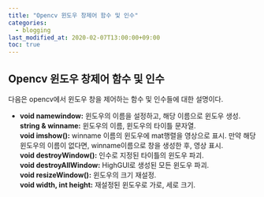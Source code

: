 ```yaml
---
title: "Opencv 윈도우 창제어 함수 및 인수"
categories: 
  - blogging
last_modified_at: 2020-02-07T13:00:00+09:00
toc: true
---
```


## **Opencv 윈도우 창제어 함수 및 인수**  
다음은 opencv에서 윈도우 창을 제어하는 함수 및 인수들에 대한 설명이다.  

* **void namewindow:** 윈도우의 이름을 설정하고, 해당 이름으로 윈도우 생성.  
**string & winname:** 윈도우의 이름, 윈도우의 타이틀 문자열.  
**void imshow():** winname 이름의 윈도우에 mat행렬을 영상으로 표시. 만약 해당 윈도우의 이름이 없다면, winname이름으로 창을 생성한 후, 영상 표시.  
**void destroyWindow():** 인수로 지정된 타이틀의 윈도우 파괴.  
**void destroyAllWindow:** HighGUI로 생성된 모든 윈도우 파괴.  
**void resizeWindow():** 윈도우의 크기 재설정.  
**void width, int height:** 재설정된 윈도우로 가로, 세로 크기.


